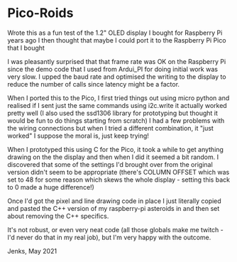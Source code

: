 # Pico-Roids
Wrote this as a fun test of the 1.2" OLED display I bought for Raspberry Pi years ago
I then thought that maybe I could port it to the Raspberry Pi Pico that I bought

I was pleasantly surprised that that frame rate was OK on the Raspberry Pi since the
demo code that I used from Ardui_PI for doing initial work was very slow. I upped the 
baud rate and optimised the writing to the display to reduce the number of calls since
latency might be a factor.

When I ported this to the Pico, I first tried things out using micro python and realised
if I sent just the same commands using i2c.write it actually worked pretty well (I also used
the ssd1306 library for prototyping but thought it would be fun to do things starting from scratch)
I had a few problems with the wiring connections but when I tried a different combination, it "just worked"
I suppose the moral is, just keep trying!

When I prototyped this using C for the Pico, it took a while to get anything drawing on the the display and then when I did it seemed a bit random. I discovered that some of the settings I'd brought over from the original version didn't seem to be appropriate (there's COLUMN OFFSET which was set to 48 for some reason which skews the whole display - setting this back to 0 made a huge difference!)

Once I'd got the pixel and line drawing code in place I just literally copied and pasted the C++ version of my raspberry-pi asteroids in and then set about removing the C++ specifics.

It's not robust, or even very neat code (all those globals make me twitch - I'd never do that in my real job), but I'm very happy with the outcome. 

Jenks, May 2021
